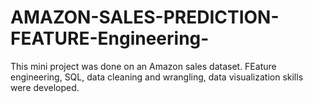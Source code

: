 # AMAZON-SALES-PREDICTION-FEATURE-Engineering-
This mini project was done on an Amazon sales dataset. FEature engineering, SQL, data cleaning and wrangling, data visualization skills were developed.
